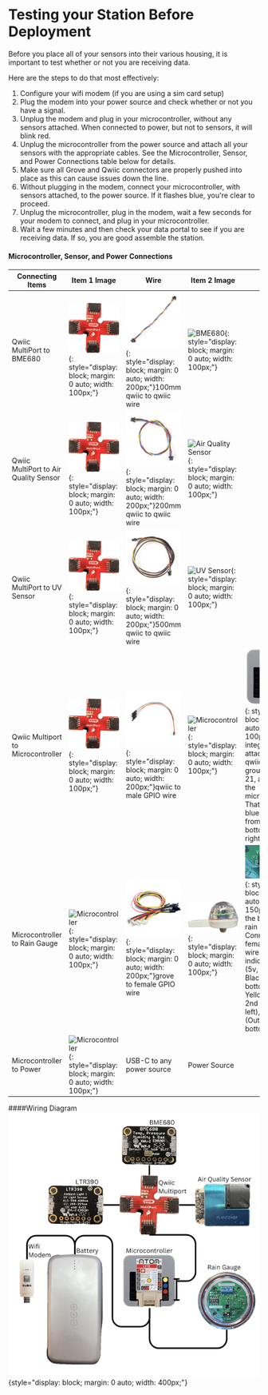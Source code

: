 # Testing your Station Before Deployment 

Before you place all of your sensors into their various housing, it is important to test whether or not you are receiving data.

Here are the steps to do that most effectively:

1. Configure your wifi modem (if you are using a sim card setup)
2. Plug the modem into your power source and check whether or not you have a signal.
3. Unplug the modem and plug in your microcontroller, without any sensors attached. When connected to power, but not to sensors, it will blink red. 
4. Unplug the microcontroller from the power source and attach all your sensors with the appropriate cables. See the Microcontroller, Sensor, and Power Connections table below for details. 
5. Make sure all Grove and Qwiic connectors are properly pushed into place as this can cause issues down the line.
6. Without plugging in the modem, connect your microcontroller, with sensors attached, to the power source. If it flashes blue, you're clear to proceed.
7. Unplug the microcontroller, plug in the modem, wait a few seconds for your modem to connect, and plug in your microcontroller.
8. Wait a few minutes and then check your data portal to see if you are receiving data. If so, you are good assemble the station.

#### Microcontroller, Sensor, and Power Connections
|Connecting Items|Item 1 Image|Wire|Item 2 Image|Details|
|---|---|---|---|---|
|Qwiic MultiPort to BME680|![Qwiic MultiPort](../sensor_pngs/multiport.png){: style="display: block; margin: 0 auto; width: 100px;"}|![100mm Qwiic Wire](../sensor_pngs/100mm_qwiic.png){: style="display: block; margin: 0 auto; width: 200px;"}100mm qwiic to qwiic wire|![BME680](../sensor_pngs/BME680.png){: style="display: block; margin: 0 auto; width: 100px;"}||
|Qwiic MultiPort to Air Quality Sensor|![Qwiic MultiPort](../sensor_pngs/multiport.png){: style="display: block; margin: 0 auto; width: 100px;"}|![200mm Qwiic Wire](../sensor_pngs/200mm_qwiic.png){: style="display: block; margin: 0 auto; width: 200px;"}200mm qwiic to qwiic wire|![Air Quality Sensor](../sensor_pngs/AQ_sensor.png){: style="display: block; margin: 0 auto; width: 100px;"}||
|Qwiic MultiPort to UV Sensor|![Qwiic MultiPort](../sensor_pngs/multiport.png){: style="display: block; margin: 0 auto; width: 100px;"}|![500mm Qwiic Wire](../sensor_pngs/500mm_qwiic.png){: style="display: block; margin: 0 auto; width: 200px;"}500mm qwiic to qwiic wire|![UV Sensor](../sensor_pngs/LTR390.png){: style="display: block; margin: 0 auto; width: 100px;"}||
|Qwiic Multiport to Microcontroller|![Qwiic MultiPort](../sensor_pngs/multiport.png){: style="display: block; margin: 0 auto; width: 100px;"}|![Qwiic to male GPIO wire](../sensor_pngs/qwiic_maleGPIO.png){: style="display: block; margin: 0 auto; width: 200px;"}qwiic to male GPIO wire|![Microcontroller](../sensor_pngs/microcontroller.png){: style="display: block; margin: 0 auto; width: 100px;"}|![Microcontroller wiring](../sensor_pngs/microcontroller_color_coded.png){: style="display: block; margin: 0 auto; width: 100px;"}To integrate Qwiic, attach a GPIO to qwiic jumper on ground, 5v, pin 21, and pin 25 of the microcontroller. That is yellow, blue, red, black from top to bottom on the right.|
|Microcontroller to Rain Gauge|![Microcontroller](../sensor_pngs/microcontroller.png){: style="display: block; margin: 0 auto; width: 100px;"}|![Grove to female GPIO wire](../sensor_pngs/grove_femaleGPIO.png){: style="display: block; margin: 0 auto; width: 200px;"}grove to female GPIO wire|![Rain Gauge](../sensor_pngs/RG.png){: style="display: block; margin: 0 auto; width: 100px;"}|![Rain Gauge Wiring](../sensor_pngs/RG_color_coded.png){: style="display: block; margin: 0 auto; width: 150px;"}Unscrew the base from the rain gauge. Connect the female GPIO wires as indicated. Red (5v, top left), Black(ground, bottom left), Yellow (Input, 2nd from top left), White (Output, 3rd from bottom left).|
|Microcontroller to Power|![Microcontroller](../sensor_pngs/microcontroller.png){: style="display: block; margin: 0 auto; width: 100px;"}|USB-C to any power source|Power Source||

####Wiring Diagram
![wiring diagram](../sensor_pngs/wiring_diagram.png){style="display: block; margin: 0 auto; width: 400px;"}

